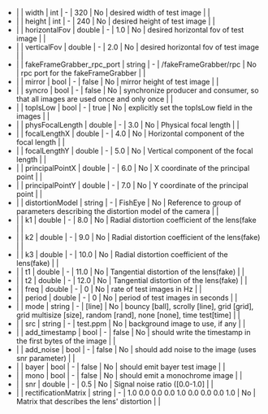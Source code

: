   * |      |  width             | int     | -             |   320         | No    | desired width of test image                       |  |
  * |      |  height            | int     | -             |   240         | No    | desired height of test image                      |  |
  * |      |  horizontalFov     | double  | -             |   1.0         | No    | desired horizontal fov of test image              |  |
  * |      |  verticalFov       | double  | -             |   2.0         | No    | desired horizontal fov of test image              |  |
  * |      |  fakeFrameGrabber_rpc_port   | string  | -  | /fakeFrameGrabber/rpc    | No    | rpc port for the fakeFrameGrabber                       |  |
  * |      |  mirror            | bool  | -              |   false      | No    | mirror height of test image                      |  |
  * |      |  syncro            | bool  | -              |   false      | No    | synchronize producer and consumer, so that all images are used once and only once              |  |
  * |      |  topIsLow          | bool  | -              |   true       | No    | explicitly set the topIsLow field in the images              |  |
  * |      |  physFocalLength  | double  | -             |   3.0         | No    | Physical focal length                              |  |
  * |      |  focalLengthX     | double  | -             |   4.0         | No    | Horizontal component of the focal length           |  |
  * |      |  focalLengthY     | double  | -             |   5.0         | No    | Vertical component of the focal length             |  |
  * |      |  principalPointX  | double  | -             |   6.0         | No    | X coordinate of the principal point                |  |
  * |      |  principalPointY  | double  | -             |   7.0         | No    | Y coordinate of the principal point                |  |
  * |      |  distortionModel | string  | -             |   FishEye      | No    | Reference to group of parameters describing the distortion model of the camera     |  |
  * |      |  k1              | double  | -             |   8.0          | No    | Radial distortion coefficient of the lens(fake                              |  |
  * |      |  k2              | double  | -             |   9.0          | No    | Radial distortion coefficient of the lens(fake)                             |  |
  * |      |  k3              | double  | -             |   10.0         | No    | Radial distortion coefficient of the lens(fake)                             |  |
  * |      |  t1              | double  | -             |   11.0         | No    | Tangential distortion of the lens(fake)                                     |  |
  * |      |  t2              | double  | -             |   12.0         | No    | Tangential distortion of the lens(fake)                                     |  |
  * |      |  freq            | double  | -             |   0            | No    | rate of test images in Hz                                     |  |
  * |      |  period          | double  | -             |   0            | No    | period of test images in seconds                              |  |
  * |      |  mode            | string  | -             |   [line]       | No    | bouncy [ball], scrolly [line], grid [grid], grid multisize [size], random [rand], none [none], time test[time]       |  |
  * |      |  src             | string  | -             |  test.ppm      | No    | background image to use, if any       |  |
  * |      |  add_timestamp   | bool    | -             |  false       | No    | should write the timestamp in the first bytes of the image       |  |
  * |      |  add_noise       | bool    | -             |  false       | No    | should add noise to the image (uses snr parameter)           |  |
  * |      |  bayer           | bool    | -             |  false       | No    | should emit bayer test image       |  |
  * |      |  mono            | bool    | -             |  false       | No    | should emit a monochrome image     |  |
  * |      |  snr             | double  | -             |  0.5         | No    | Signal noise ratio ([0.0-1.0]       |  |
  * |      |  rectificationMatrix     | string    | -   |  1.0 0.0 0.0 0.0 1.0 0.0 0.0 0.0 1.0  | No    | Matrix that describes the lens' distortion    |  |
